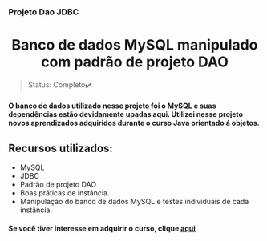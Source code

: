 ### Projeto Dao JDBC<h1 align="center">Banco de dados MySQL manipulado com padrão de projeto DAO</h1>

>Status: Completo✔️

#### O banco de dados utilizado nesse projeto foi o MySQL e suas dependências estão devidamente upadas aqui. Utilizei nesse projeto novos aprendizados adquiridos durante o curso Java orientado á objetos. 

## Recursos utilizados:
- MySQL
- JDBC
- Padrão de projeto DAO
- Boas práticas de instância. 
- Manipulação do banco de dados MySQL e testes individuais de cada instância.

#### Se você tiver interesse em adquirir o curso, clique [aqui](https://www.udemy.com/course/java-curso-completo/)


